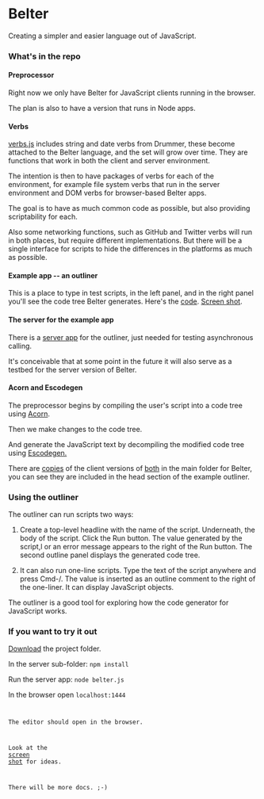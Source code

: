 # Belter

Creating a simpler and easier language out of JavaScript.

### What's in the repo

#### Preprocessor

Right now we only have Belter for JavaScript clients running in the browser. 

The plan is also to have a version that runs in Node apps.

#### Verbs

<a href="https://github.com/scripting/Belter/blob/main/verbs.js">verbs.js</a> includes string and date verbs from Drummer, these become attached to the Belter language, and the set will grow over time. They are functions that work in both the client and server environment. 

The intention is then to have packages of verbs for each of the environment, for example file system verbs that run in the server environment and DOM verbs for browser-based Belter apps. 

The goal is to have as much common code as possible, but also providing scriptability for each.

Also some networking functions, such as GitHub and Twitter verbs will run in both places, but require different implementations. But there will be a single interface for scripts to hide the differences in the platforms as much as possible.

#### Example app -- an outliner

This is a place to type in test scripts, in the left panel, and in the right panel you'll see the code tree Belter generates. Here's the <a href="https://github.com/scripting/Belter/tree/main/examples/outliner">code</a>. <a href="http://scripting.com/images/2022/02/10/belterOutlinerScreen.png">Screen shot</a>.

#### The server for the example app

There is a <a href="https://github.com/scripting/Belter/tree/main/server">server app</a> for the outliner, just needed for testing asynchronous calling. 

It's conceivable that at some point in the future it will also serve as a testbed for the server version of Belter. 

#### Acorn and Escodegen

The preprocessor begins by compiling the user's script into a code tree using <a href="https://github.com/acornjs/acorn">Acorn</a>.

Then we make changes to the code tree.

And generate the JavaScript text by decompiling the modified code tree using <a href="https://github.com/estools/escodegen">Escodegen.</a>

There are <a href="http://scripting.com/code/belter/acorn.js">copies</a> of the client versions of <a href="http://scripting.com/code/belter/escodegen.browser.js">both</a> in the main folder for Belter, you can see they are included in the head section of the example outliner. 

### Using the outliner

The outliner can run scripts two ways:

1. Create a top-level headline with the name of the script. Underneath, the body of the script. Click the Run button. The value generated by the script,l or an error message appears to the right of the Run button. The second outline panel displays the generated code tree. 

2. It can also run one-line scripts. Type the text of the script anywhere and press Cmd-/. The value is inserted as an outline comment to the right of the one-liner. It can display JavaScript objects. 

The outliner is a good tool for exploring how the code generator for JavaScript works. 

### If you want to try it out

<a href="https://github.com/scripting/Belter/archive/refs/heads/main.zip">Download</a> the project folder. 

In the server sub-folder: <code>npm install</code>

Run the server app: <code>node belter.js</code>

</code>In the browser open <code>localhost:1444

The editor should open in the browser. 

Look at the <a href="http://scripting.com/images/2022/02/10/belterOutlinerScreen.png">screen shot</a> for ideas.

There will be more docs. ;-)

